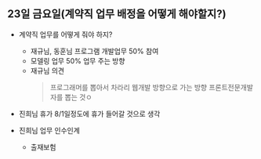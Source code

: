 ## 23일 금요일(계약직 업무 배정을 어떻게 해야할지?)

* 계약직 업무를 어떻게 줘야 하지?
   - 재규님, 동훈님 프로그램 개발업무 50% 참여
   - 모델링 업무 50% 업무 주는 방향
   - 재규님 의견 
      > 프로그래머를 뽑아서 차라리 웹개발 방향으로 가는 방향
      > 프론트전문개발자를 뽑는 것ㅇ
      

* 진희님 휴가 8/1일정도에 휴가 들어갈 것으로 생각
* 진희님 업무 인수인계
   - 출재보험

<!--stackedit_data:
eyJoaXN0b3J5IjpbLTk0NzY4ODU3NiwtMTM1MTA2OTUzOV19
-->